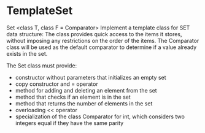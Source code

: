 # TemplateSet
 
Set <class T, class F = Comparator> 
Implement a template class for SET data structure:
The class provides quick access to the items it stores, without imposing any restrictions on the order of the items. 
The Comparator class will be used as the default comparator to determine if a value already exists in the set.

The Set class must provide: 
* constructor without parameters that initializes an empty set
* copy constructor and = operator
* method for adding and deleting an element from the set
* method that checks if an element is in the set
* method that returns the number of elements in the set
* overloading << operator
* specialization of the class Comparator for int, which considers two integers equal if they have the same parity

